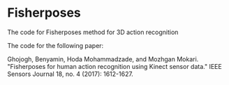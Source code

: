 # Fisherposes
The code for Fisherposes method for 3D action recognition

The code for the following paper:

Ghojogh, Benyamin, Hoda Mohammadzade, and Mozhgan Mokari. "Fisherposes for human action recognition using Kinect sensor data." IEEE Sensors Journal 18, no. 4 (2017): 1612-1627.
